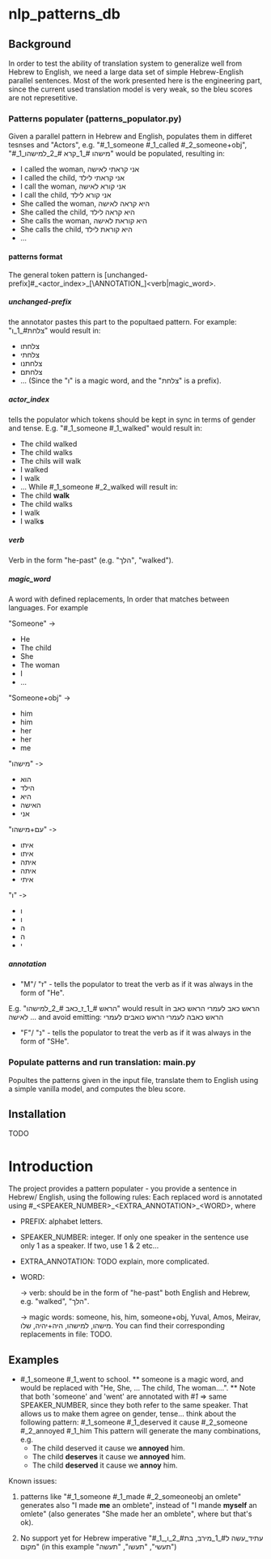 # nlp_patterns_db

## Background
In order to test the ability of translation system to generalize well from Hebrew to English, we need a large data set
of simple Hebrew-English parallel sentences. Most of the work presented here is the engineering part, since the current used translation model is very weak, so the bleu scores are not represetitive.

### Patterns populater (patterns_populator.py)
Given a parallel pattern in Hebrew and English, populates them in differet tesnses and "Actors", e.g.
"#_1_someone #_1_called #_2_someone+obj", "#_1_מישהו #_1_קרא #_2_למישהו" 
would be populated, resulting in:
* I called the woman, אני קראתי לאישה
* I called the child, אני קראתי לילד
* I call the woman, אני קורא לאישה
* I call the child, אני קורא לילד
* She called the woman, היא קראה לאישה
* She called the child, היא קראה לילד
* She calls the woman, היא קוראת לאישה
* She calls the child, היא קוראת לילד
* ...

#### patterns format
The general token pattern is \[unchanged-prefix\]#\_\<actor_index\>\_\[\ANNOTATION\_\]<verb|magic_word>.

##### unchanged-prefix 
the annotator pastes this part to the popultaed pattern. For example: "צלחת#_1_ו" would result in:
* צלחתו
* צלחתי
* צלחתנו
* צלחתם
* ...
(Since the "ו" is a magic word, and the "צלחת" is a prefix).

##### actor_index
tells the populator which tokens should be kept in sync in terms of gender and tense. E.g. "#_1_someone #_1_walked" would result in: 
* The child walked
* The child walks
* The chils will walk
* I walked
* I walk
* ...
While #_1_someone #_2_walked will result in:
* The child **walk**
* The child walks
* I walk
* I walk**s**

##### verb
Verb in the form "he-past" (e.g. "הלך", "walked").

##### magic_word
A word with defined replacements, In order that matches between languages. For example

"Someone" ->
* He
* The child
* She
* The woman
* I
* ...

"Someone+obj" ->
* him
* him
* her
* her
* me

"מישהו" -> 
* הוא
* הילד
* היא
* האישה
* אני

"עם+מישהו" ->
* איתו
* איתו
* איתה
* איתה
* איתי

"ו" ->
* ו
* ו
* ה
* ה
* י

##### annotation
* "M"/ "ז" - tells the populator to treat the verb as if it was always in the form of "He".

E.g. "הראש #_1_ז_כאב #_2_למישהו" would result in
הראש כאב לעמרי
הראש כאב לאישה
...
and avoid emitting:
הראש כאבה לעמרי
הראש כואבים לעמרי

* "F"/ "נ" - tells the populator to treat the verb as if it was always in the form of "SHe".



### Populate patterns and run translation: main.py
Popultes the patterns given in the input file, translate them to English using a simple vanilla model, and computes the bleu score.

## Installation
TODO

# Introduction
The project provides a pattern populater - you provide a sentence in Hebrew/ English, using the following rules:
Each replaced word is annotated using <PREFIX>#\_<SPEAKER_NUMBER>\_<EXTRA_ANNOTATION>\_\<WORD\>, where
* PREFIX: alphabet letters.
* SPEAKER_NUMBER: integer. If only one speaker in the sentence use only 1 as a speaker. If two, use 1 & 2 etc...
* EXTRA_ANNOTATION: TODO explain, more complicated.
* WORD: 
  
  -> verb: should be in the form of "he-past" both English and Hebrew, e.g. "walked", "הלך".
  
  -> magic words: someone, his, him, someone+obj, Yuval, Amos, Meirav, מישהו, למישהו, היה+יהיה, שלו. You can find their corresponding replacements in file: TODO.

## Examples
* #_1_someone #_1_went to school.
** someone is a magic word, and would be replaced with "He, She, ... The child, The woman....".
** Note that both 'someone' and 'went' are annotated with #_1_ => same SPEAKER_NUMBER, since they both
  refer to the same speaker. That allows us to make them agree on gender, tense... think about the following pattern:
  #_1_someone #_1_deserved it cause #_2_someone #_2_annoyed #_1_him
  This pattern will generate the many combinations, e.g.
  * The child deserved it cause we **annoyed** him.
  * The child **deserves** it cause we **annoyed** him.
  * The child **deserved** it cause we **annoy** him.

Known issues:
1. patterns like "#_1_someone #_1_made #_2_someoneobj an omlete" generates
also "I made **me** an omblete", instead of "I mande **myself** an omlete" (also generates "She made her an omblete", where but that's ok).

2. No support yet for Hebrew imperative "#_1_עתיד_עשה ל#_1_מירב, בת#_2_ו, מקום"
(in this example "תעשי", "תעשו", "תעשה")
